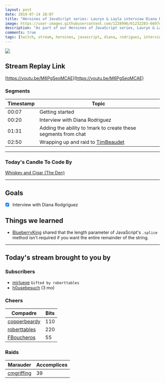 ```yaml
---
layout: post
date: 2019-07-14 18:07
title: "Heroines of JavaScript series: Lauryn & Layla interview Diana Rodriguez"
image: https://user-images.githubusercontent.com/1228996/61232203-6697d100-a6f3-11e9-80a7-7751266697d1.png
description: "As part of our Heroines of JavaScript series, Lauryn & Layla interview Diana Rodriguez."
comments: true
tags: [twitch, stream, heroines, javascript, diana, rodriguez, interview]
---
```


<img src="{{page.image}}"/>

## Stream Replay Link

[https://youtu.be/M6PgSeoMCAE](https://youtu.be/M6PgSeoMCAE)

<!--more-->

### Segments

| Timestamp | Topic                                                               |
| ---       | ---                                                                 |
| 00:07     | Getting started                                                     |
| 00:20     | Interview with Diana Rodriguez                                      |
| 01:31     | Adding the ability to !mark to create these segments from chat      |
| 02:50     | Wrapping up and raid to [TimBeaudet](https://twitch.tv/timbeaudet)  |

---

### Today's Candle To Code By

[Whiskey and Cigar (The Den)](https://amzn.to/30ttzO6)

---

## Goals

- [x] Interview with Diana Rodgriguez

## Things we learned

- [BlueberryKing](https://twitch.tv/BlueberryKing) shared that the length parameter of JavaScript's `.splice` method isn't required if you want the entire remainder of the string.

---

## Today's stream brought to you by

### Subscribers

- [mirluexe](https://twitch.tv/mirluexe) `Gifted by roberttables`
- [h0usebesuch](https://twitch.tv/h0usebesuch) (3 mo)

### Cheers


| Compadre            | Bits        |
| ---                 | ---         |
| [copperbeardy](https://twitch.tv/copperbeardy) | 110 |
| [roberttables](https://twitch.tv/roberttables) | 220 |
| [FBoucheros](https://twitch.tv/fboucheros) | 55 |

### Raids


| Marauder            | Accomplices |
| ---                 | ---         |
| [cmgriffing](https://twitch.tv/cmgriffing) | 39 |
